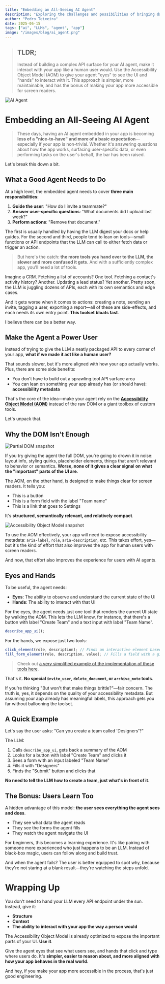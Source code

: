 ```yaml
---
title: "Embedding an All-Seeing AI Agent"
description: "Exploring the challenges and possibilities of bringing data closer to edge compute, and imagining a future of non-uniform data access for distributed systems."
author: "Pedro Teixeira"
date: 2025-06-15
tags: ["ai", "LLMs", "agent", "app"]
image: "/images/blog/ai_agent.png"
---
```


> ## TLDR;
>
> Instead of building a complex API surface for your AI agent, make it interact with your app like a human user would. Use the Accessibility Object Model (AOM) to give your agent "eyes" to see the UI and "hands" to interact with it. This approach is simpler, more maintainable, and has the bonus of making your app more accessible for screen readers.

![AI Agent](/images/blog/ai_agent.png)

# Embedding an All-Seeing AI Agent

> These days, having an AI agent embedded in your app is becoming **less of a "nice-to-have" and more of a basic expectation**—especially if your app is non-trivial. Whether it's answering questions about how the app works, surfacing user-specific data, or even performing tasks on the user's behalf, the bar has been raised.

Let's break this down a bit.

## What a Good Agent Needs to Do

At a high level, the embedded agent needs to cover **three main responsibilities**:

1. **Guide the user**: "How do I invite a teammate?"
2. **Answer user-specific questions**: "What documents did I upload last week?"
3. **Perform actions**: "Remove that document."

The first is usually handled by having the LLM digest your docs or help guides. For the second and third, people tend to lean on tools—small functions or API endpoints that the LLM can call to either fetch data or trigger an action.

> But here's the catch: **the more tools you hand over to the LLM, the slower and more confused it gets**. And with a sufficiently complex app, you'll need a lot of tools.

Imagine a CRM. Fetching a list of accounts? One tool. Fetching a contact's activity history? Another. Updating a lead status? Yet another. Pretty soon, the LLM is juggling dozens of APIs, each with its own semantics and edge cases.

And it gets worse when it comes to actions: creating a note, sending an invite, tagging a user, exporting a report—all of these are side-effects, and each needs its own entry point. **This toolset bloats fast**.

I believe there can be a better way.

## Make the Agent a Power User

Instead of trying to give the LLM a neatly packaged API to every corner of your app, **what if we made it act like a human user?**

That sounds slower, but it's more aligned with how your app actually works. Plus, there are some side benefits:

- You don't have to build out a sprawling tool API surface area
- You can lean on something your app already has (or should have): **accessibility metadata**

That's the core of the idea—make your agent rely on the [**Accessibility Object Model (AOM)**](https://wicg.github.io/aom/explainer.html) instead of the raw DOM or a giant toolbox of custom tools.

Let's unpack that.

## Why the DOM Isn't Enough

![Partial DOM snapshot](/images/blog/big_dom.png)

If you try giving the agent the full DOM, you're going to drown it in noise: layout info, styling quirks, placeholder elements, things that aren't relevant to behavior or semantics. **Worse, none of it gives a clear signal on what the "important" parts of the UI are**.

The AOM, on the other hand, is designed to make things clear for screen readers. It tells you:

- This is a button
- This is a form field with the label "Team name"
- This is a link that goes to Settings

It's **structured, semantically relevant, and relatively compact**.

![Accessibility Object Model snapshot](/images/blog/accessibility_object_model.png)

To use the AOM effectively, your app will need to expose accessibility metadata: `aria-label`, `role`, `aria-description`, etc. This takes effort, yes—but it's the kind of effort that also improves the app for human users with screen readers.

And now, that effort also improves the experience for users with AI agents.

## Eyes and Hands

To be useful, the agent needs:

- **Eyes**: The ability to observe and understand the current state of the UI
- **Hands**: The ability to interact with that UI

For the eyes, the agent needs just one tool that renders the current UI state by walking the AOM. This lets the LLM know, for instance, that there's a button with label "Create Team" and a text input with label "Team Name".

```typescript
describe_app_ui();
```

For the hands, we expose just two tools:

```typescript
click_element(role, description); // Finds an interactive element based on its role and description, and clicks it
fill_form_element(role, description, value); // Fills a field with a given value
```

> Check out [a very simplified example of the implementation of these tools here](https://gist.github.com/pgte/a1cc1565659736cac81a7955f6686774).

That's it. **No special `invite_user`, `delete_document`, or `archive_note` tools**.

If you're thinking "But won't that make things brittle?"—fair concern. The truth is, yes, it depends on the quality of your accessibility metadata. But assuming your app already has meaningful labels, this approach gets you far without ballooning the toolset.

## A Quick Example

Let's say the user asks: "Can you create a team called 'Designers'?"

The LLM:

1. Calls `describe_app_ui`, gets back a summary of the AOM
2. Looks for a button with label "Create Team" and clicks it
3. Sees a form with an input labeled "Team Name"
4. Fills it with "Designers"
5. Finds the "Submit" button and clicks that

**No need to tell the LLM how to create a team, just what's in front of it**.

## The Bonus: Users Learn Too

A hidden advantage of this model: **the user sees everything the agent sees and does**.

- They see what data the agent reads
- They see the forms the agent fills
- They watch the agent navigate the UI

For beginners, this becomes a learning experience. It's like pairing with someone more experienced who just happens to be an LLM. Instead of black-box magic, users can follow along and build trust.

And when the agent fails? The user is better equipped to spot why, because they're not staring at a blank result—they're watching the steps unfold.

# Wrapping Up

You don't need to hand your LLM every API endpoint under the sun. Instead, give it:

- **Structure**
- **Context**
- **The ability to interact with your app the way a person would**

The Accessibility Object Model is already optimized to expose the important parts of your UI. **Use it**.

Give the agent eyes that see what users see, and hands that click and type where users do. It's **simpler, easier to reason about, and more aligned with how your app behaves in the real world**.

And hey, if you make your app more accessible in the process, that's just good engineering.
